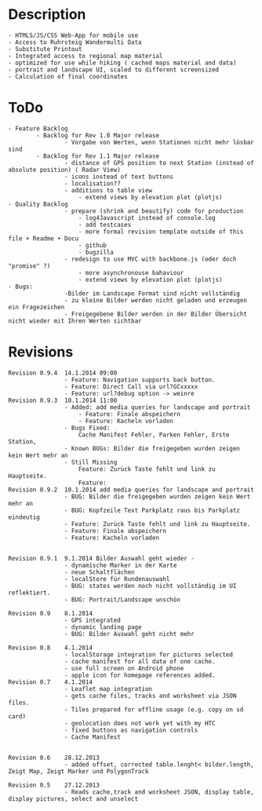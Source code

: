 Description
===========
	- HTML5/JS/CSS Web-App for mobile use
	- Access to Ruhrsteig Wandermulti Data 
	- Substitute Printout
	- Integrated access to regional map material
	- optimized for use while hiking ( cached maps material and data)
	- portrait and landscape UI, scaled to different screensized
	- Calculation of final coordinates
	


ToDo
====
	- Feature Backlog
			- Backlog for Rev 1.0 Major release
					- Vorgabe von Werten, wenn Stationen nicht mehr lösbar sind
			- Backlog for Rev 1.1 Major release
					- distance of GPS position to next Station (instead of absolute position) ( Radar View)
					- icons instead of text buttons
					- localisation??
					- additions to table view
						- extend views by elevation plot (plotjs)
	- Quality Backlog
					- prepare (shrink and beautify) code for production
						- log4Javascript instead of console.log
						- add testcases
						- more formal revision template outside of this file + Readme + Docu 
						- github
						- bugzilla
					- redesign to use MVC with backbone.js (oder doch "promise" ?) 
						- more asynchronouse bahaviour
						- extend views by elevation plot (plotjs)
	- Bugs:
					-Bilder im Landscape Format sind nicht vollständig
					- zu kleine Bilder werden nicht geladen und erzeugen ein Fragezeichen
					- Freigegebene Bilder werden in der Bilder Übersicht nicht wieder mit Ihren Werten sichtbar

Revisions
=========	
 
	Revision 0.9.4	14.1.2014 09:00 
					- Feature: Navigation supports back button.
					- Feature: Direct Call via url?GCxxxxx
					- Feature: url?debug option -> weinre
	Revision 0.9.3	10.1.2014 11:00 
					- Added: add media queries for landscape and portrait
						- Feature: Finale abspeichern
						- Feature: Kacheln vorladen
					- Bugs Fixed: 
						Cache Manifest Fehler, Parken Fehler, Erste Station, 
					- Known BUGs: Bilder die freigegeben wurden zeigen kein Wert mehr an
					- Still Missing
						Feature: Zurück Taste fehlt und link zu Hauptseite.
						Feature: 
	Revision 0.9.2	10.1.2014 add media queries for landscape and portrait
					- BUG: Bilder die freigegeben wurden zeigen kein Wert mehr an
					- BUG: Kopfzeile Text Parkplatz raus bis Parkplatz eindeutig
					- Feature: Zurück Taste fehlt und link zu Hauptseite.
					- Feature: Finale abspeichern
					- Feature: Kacheln vorladen
					
	
	Revision 0.9.1	9.1.2014 Bilder Auswahl geht wieder - 
					- dynamische Marker in der Karte
					- neue Schaltflächen
					- localStore für Rundenauswahl
					- BUG: states werden noch nicht vollständig im UI reflektiert.
					- BUG: Portrait/Landscape unschön 

	Revision 0.9	8.1.2014 
					- GPS integrated
					- dynamic landing page
					- BUG: Bilder Auswahl geht nicht mehr
					
	Revision 0.8	4.1.2014
					- localStorage integration for pictures selected
					- cache manifest for all data of one cache.
					- use full screen on Android phone
					- apple icon for homepage references added.
	Revision 0.7 	4.1.2014
					- Leaflet map integration
					- gets cache files, tracks and worksheet via JSON files.
					- Tiles prepared for offline usage (e.g. copy on sd card)
					- geolocation does not work yet with my HTC
					- fixed buttons as navigation controls
					- Cache Manifest


	Revision 0.6	28.12.2013
					- added offset, corrected table.lenght< bilder.length,  Zeigt Map, Zeigt Marker und PolygonTrack
	
	Revision 0.5	27.12.2013 
					- Reads cache,track and worksheet JSON, display table, display pictures, select and unselect 